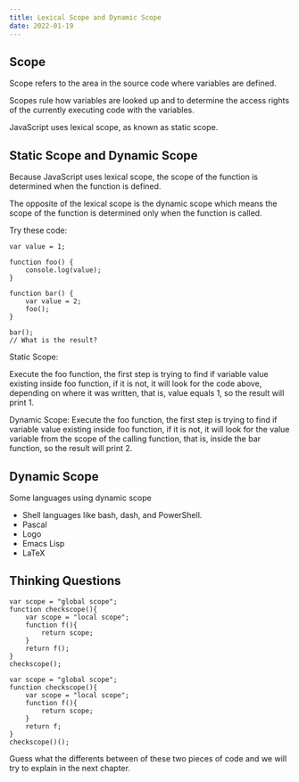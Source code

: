 ```yaml
---
title: Lexical Scope and Dynamic Scope
date: 2022-01-19
---
```


## Scope

Scope refers to the area in the source code where variables are defined.

Scopes rule how variables are looked up and to determine the access rights of the currently executing code with the variables.

JavaScript uses lexical scope, as known as static scope.

## Static Scope and Dynamic Scope

Because JavaScript uses lexical scope, the scope of the function is determined when the function is defined.

The opposite of the lexical scope is the dynamic scope which means the scope of the function is determined only when the function is called.

Try these code:

```
var value = 1;

function foo() {
    console.log(value);
}

function bar() {
    var value = 2;
    foo();
}

bar();
// What is the result?
```

Static Scope:

Execute the foo function, the first step is trying to find if variable value existing inside foo function, if it is not, it will look for the code above, depending on where it was written, that is, value equals 1, so the result will print 1.

Dynamic Scope:
Execute the foo function, the first step is trying to find if variable value existing inside foo function, if it is not, it will look for the value variable from the scope of the calling function, that is, inside the bar function, so the result will print 2.

## Dynamic Scope

Some languages using dynamic scope

- Shell languages like bash, dash, and PowerShell.
- Pascal
- Logo
- Emacs Lisp
- LaTeX

## Thinking Questions

```
var scope = "global scope";
function checkscope(){
    var scope = "local scope";
    function f(){
        return scope;
    }
    return f();
}
checkscope();
```

```
var scope = "global scope";
function checkscope(){
    var scope = "local scope";
    function f(){
        return scope;
    }
    return f;
}
checkscope()();
```

Guess what the differents between of these two pieces of code and we will try to explain in the next chapter.
